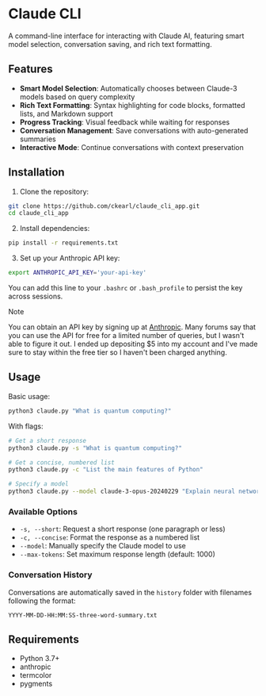 # Claude CLI

A command-line interface for interacting with Claude AI, featuring smart model selection, conversation saving, and rich text formatting.

## Features

- **Smart Model Selection**: Automatically chooses between Claude-3 models based on query complexity
- **Rich Text Formatting**: Syntax highlighting for code blocks, formatted lists, and Markdown support
- **Progress Tracking**: Visual feedback while waiting for responses
- **Conversation Management**: Save conversations with auto-generated summaries
- **Interactive Mode**: Continue conversations with context preservation

## Installation

1. Clone the repository:

```bash
git clone https://github.com/ckearl/claude_cli_app.git
cd claude_cli_app
```

2. Install dependencies:

```bash
pip install -r requirements.txt
```

3. Set up your Anthropic API key:

```bash
export ANTHROPIC_API_KEY='your-api-key'
```

You can add this line to your `.bashrc` or `.bash_profile` to persist the key across sessions.

> [!NOTE]
> You can obtain an API key by signing up at [Anthropic](https://anthropic.com/). Many forums say that you can use the API for free for a limited number of queries, but I wasn't able to figure it out. I ended up depositing $5 into my account and I've made sure to stay within the free tier so I haven't been charged anything.

## Usage

Basic usage:

```bash
python3 claude.py "What is quantum computing?"
```

With flags:

```bash
# Get a short response
python3 claude.py -s "What is quantum computing?"

# Get a concise, numbered list
python3 claude.py -c "List the main features of Python"

# Specify a model
python3 claude.py --model claude-3-opus-20240229 "Explain neural networks"
```

### Available Options

- `-s, --short`: Request a short response (one paragraph or less)
- `-c, --concise`: Format the response as a numbered list
- `--model`: Manually specify the Claude model to use
- `--max-tokens`: Set maximum response length (default: 1000)

### Conversation History

Conversations are automatically saved in the `history` folder with filenames following the format:

```
YYYY-MM-DD-HH:MM:SS-three-word-summary.txt
```

## Requirements

- Python 3.7+
- anthropic
- termcolor
- pygments
